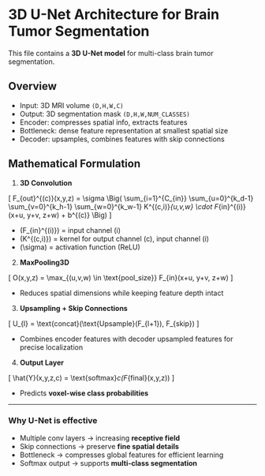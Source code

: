 # 3D U-Net Architecture for Brain Tumor Segmentation

This file contains a **3D U-Net model** for multi-class brain tumor segmentation.

## Overview

- Input: 3D MRI volume `(D,H,W,C)`  
- Output: 3D segmentation mask `(D,H,W,NUM_CLASSES)`  
- Encoder: compresses spatial info, extracts features  
- Bottleneck: dense feature representation at smallest spatial size  
- Decoder: upsamples, combines features with skip connections  

## Mathematical Formulation

1. **3D Convolution**

\[
F_{out}^{(c)}(x,y,z) = \sigma \Big( \sum_{i=1}^{C_{in}} \sum_{u=0}^{k_d-1} \sum_{v=0}^{k_h-1} \sum_{w=0}^{k_w-1} K^{(c,i)}_{u,v,w} \cdot F_{in}^{(i)}(x+u, y+v, z+w) + b^{(c)} \Big)
\]

- \(F_{in}^{(i)}\) = input channel \(i\)  
- \(K^{(c,i)}\) = kernel for output channel \(c\), input channel \(i\)  
- \(\sigma\) = activation function (ReLU)  

2. **MaxPooling3D**

\[
O(x,y,z) = \max_{(u,v,w) \in \text{pool\_size}} F_{in}(x+u, y+v, z+w)
\]

- Reduces spatial dimensions while keeping feature depth intact  

3. **Upsampling + Skip Connections**

\[
U_{l} = \text{concat}(\text{Upsample}(F_{l+1}), F_{skip})
\]

- Combines encoder features with decoder upsampled features for precise localization  

4. **Output Layer**

\[
\hat{Y}(x,y,z,c) = \text{softmax}_c(F_{final}(x,y,z))
\]

- Predicts **voxel-wise class probabilities**  

---

### Why U-Net is effective

- Multiple conv layers → increasing **receptive field**  
- Skip connections → preserve **fine spatial details**  
- Bottleneck → compresses global features for efficient learning  
- Softmax output → supports **multi-class segmentation**

